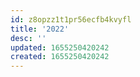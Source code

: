 ```yaml
---
id: z8opzz1t1pr56ecfb4kvyfl
title: '2022'
desc: ''
updated: 1655250420242
created: 1655250420242
---
```


